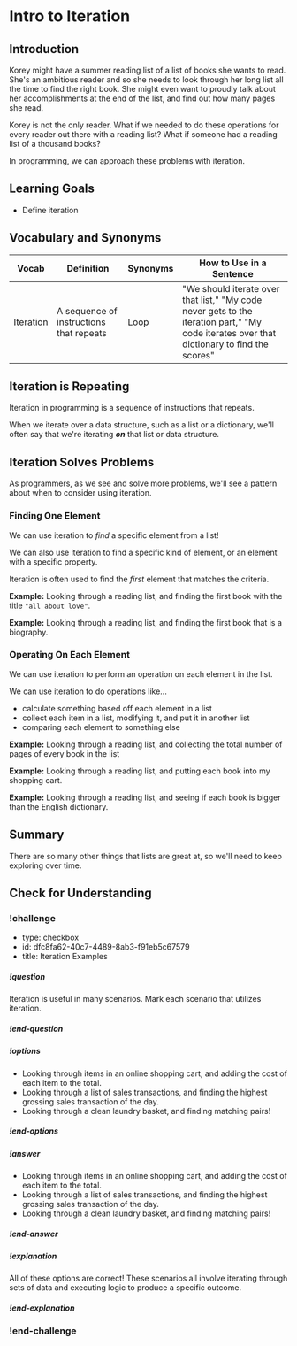 # Intro to Iteration

## Introduction

Korey might have a summer reading list of a list of books she wants to read. She's an ambitious reader and so she needs to look through her long list all the time to find the right book. She might even want to proudly talk about her accomplishments at the end of the list, and find out how many pages she read.

Korey is not the only reader. What if we needed to do these operations for every reader out there with a reading list? What if someone had a reading list of a thousand books?

In programming, we can approach these problems with iteration.

## Learning Goals

- Define iteration

## Vocabulary and Synonyms

| Vocab | Definition | Synonyms | How to Use in a Sentence
| --- | --- | --- | ---
Iteration | A sequence of instructions that repeats | Loop | "We should iterate over that list," "My code never gets to the iteration part," "My code iterates over that dictionary to find the scores"

## Iteration is Repeating

Iteration in programming is a sequence of instructions that repeats.

When we iterate over a data structure, such as a list or a dictionary, we'll often say that we're iterating _**on**_ that list or data structure.

## Iteration Solves Problems

As programmers, as we see and solve more problems, we'll see a pattern about when to consider using iteration.

### Finding One Element

We can use iteration to _find_ a specific element from a list!

We can also use iteration to find a specific kind of element, or an element with a specific property.

Iteration is often used to find the _first_ element that matches the criteria.

**Example:** Looking through a reading list, and finding the first book with the title `"all about love"`.

**Example:** Looking through a reading list, and finding the first book that is a biography.

### Operating On Each Element

We can use iteration to perform an operation on each element in the list.

We can use iteration to do operations like...
- calculate something based off each element in a list
- collect each item in a list, modifying it, and put it in another list
- comparing each element to something else

**Example:** Looking through a reading list, and collecting the total number of pages of every book in the list

**Example:** Looking through a reading list, and putting each book into my shopping cart.

**Example:** Looking through a reading list, and seeing if each book is bigger than the English dictionary.

## Summary

There are so many other things that lists are great at, so we'll need to keep exploring over time.

## Check for Understanding
<!-- Question 1 -->

<!-- prettier-ignore-start -->
### !challenge
* type: checkbox
* id: dfc8fa62-40c7-4489-8ab3-f91eb5c67579
* title: Iteration Examples
##### !question
Iteration is useful in many scenarios. Mark each scenario that utilizes iteration.
##### !end-question

##### !options
* Looking through items in an online shopping cart, and adding the cost of each item to the total. 
* Looking through a list of sales transactions, and finding the highest grossing sales transaction of the day.
* Looking through a clean laundry basket, and finding matching pairs!
##### !end-options

##### !answer
* Looking through items in an online shopping cart, and adding the cost of each item to the total. 
* Looking through a list of sales transactions, and finding the highest grossing sales transaction of the day.
* Looking through a clean laundry basket, and finding matching pairs!
##### !end-answer

##### !explanation
All of these options are correct! These scenarios all involve iterating through sets of data and executing logic to produce a specific outcome.
##### !end-explanation

### !end-challenge
<!-- prettier-ignore-end -->

